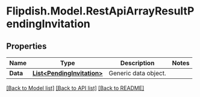 # Flipdish.Model.RestApiArrayResultPendingInvitation
## Properties

Name | Type | Description | Notes
------------ | ------------- | ------------- | -------------
**Data** | [**List&lt;PendingInvitation&gt;**](PendingInvitation.md) | Generic data object. | 

[[Back to Model list]](../README.md#documentation-for-models) [[Back to API list]](../README.md#documentation-for-api-endpoints) [[Back to README]](../README.md)

